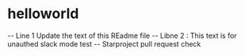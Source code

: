 # helloworld
-- Line 1 Update the text of this REadme file
-- Libne 2 : This text is for unauthed slack mode test
-- Starproject pull request check
